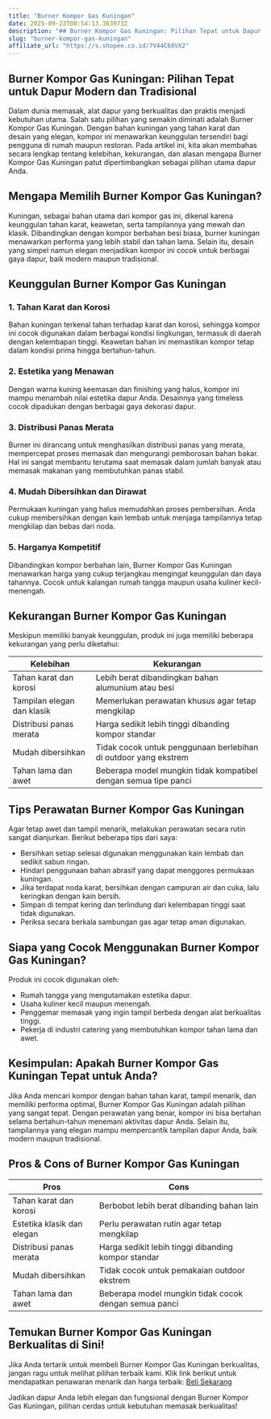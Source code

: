 ```yaml
---
title: "Burner Kompor Gas Kuningan"
date: 2025-09-23T08:54:13.363973Z
description: "## Burner Kompor Gas Kuningan: Pilihan Tepat untuk Dapur Modern dan Tradisional..."
slug: "burner-kompor-gas-kuningan"
affiliate_url: "https://s.shopee.co.id/7V44C68VX2"
---
```

## Burner Kompor Gas Kuningan: Pilihan Tepat untuk Dapur Modern dan Tradisional

Dalam dunia memasak, alat dapur yang berkualitas dan praktis menjadi kebutuhan utama. Salah satu pilihan yang semakin diminati adalah Burner Kompor Gas Kuningan. Dengan bahan kuningan yang tahan karat dan desain yang elegan, kompor ini menawarkan keunggulan tersendiri bagi pengguna di rumah maupun restoran. Pada artikel ini, kita akan membahas secara lengkap tentang kelebihan, kekurangan, dan alasan mengapa Burner Kompor Gas Kuningan patut dipertimbangkan sebagai pilihan utama dapur Anda.

## Mengapa Memilih Burner Kompor Gas Kuningan?

Kuningan, sebagai bahan utama dari kompor gas ini, dikenal karena keunggulan tahan karat, keawetan, serta tampilannya yang mewah dan klasik. Dibandingkan dengan kompor berbahan besi biasa, burner kuningan menawarkan performa yang lebih stabil dan tahan lama. Selain itu, desain yang simpel namun elegan menjadikan kompor ini cocok untuk berbagai gaya dapur, baik modern maupun tradisional.

## Keunggulan Burner Kompor Gas Kuningan

### 1. Tahan Karat dan Korosi

Bahan kuningan terkenal tahan terhadap karat dan korosi, sehingga kompor ini cocok digunakan dalam berbagai kondisi lingkungan, termasuk di daerah dengan kelembapan tinggi. Keawetan bahan ini memastikan kompor tetap dalam kondisi prima hingga bertahun-tahun.

### 2. Estetika yang Menawan

Dengan warna kuning keemasan dan finishing yang halus, kompor ini mampu menambah nilai estetika dapur Anda. Desainnya yang timeless cocok dipadukan dengan berbagai gaya dekorasi dapur.

### 3. Distribusi Panas Merata

Burner ini dirancang untuk menghasilkan distribusi panas yang merata, mempercepat proses memasak dan mengurangi pemborosan bahan bakar. Hal ini sangat membantu terutama saat memasak dalam jumlah banyak atau memasak makanan yang membutuhkan panas stabil.

### 4. Mudah Dibersihkan dan Dirawat

Permukaan kuningan yang halus memudahkan proses pembersihan. Anda cukup membersihkan dengan kain lembab untuk menjaga tampilannya tetap mengkilap dan bebas dari noda.

### 5. Harganya Kompetitif

Dibandingkan kompor berbahan lain, Burner Kompor Gas Kuningan menawarkan harga yang cukup terjangkau mengingat keunggulan dan daya tahannya. Cocok untuk kalangan rumah tangga maupun usaha kuliner kecil-menengah.

## Kekurangan Burner Kompor Gas Kuningan

Meskipun memiliki banyak keunggulan, produk ini juga memiliki beberapa kekurangan yang perlu diketahui:

| **Kelebihan**                               | **Kekurangan**                                    |
|---------------------------------------------|--------------------------------------------------|
| Tahan karat dan korosi                     | Lebih berat dibandingkan bahan alumunium atau besi |
| Tampilan elegan dan klasik                 | Memerlukan perawatan khusus agar tetap mengkilap |
| Distribusi panas merata                     | Harga sedikit lebih tinggi dibanding kompor standar |
| Mudah dibersihkan                         | Tidak cocok untuk penggunaan berlebihan di outdoor yang ekstrem |
| Tahan lama dan awet                        | Beberapa model mungkin tidak kompatibel dengan semua tipe panci |

## Tips Perawatan Burner Kompor Gas Kuningan

Agar tetap awet dan tampil menarik, melakukan perawatan secara rutin sangat dianjurkan. Berikut beberapa tips dari saya:

- Bersihkan setiap selesai digunakan menggunakan kain lembab dan sedikit sabun ringan.
- Hindari penggunaan bahan abrasif yang dapat menggores permukaan kuningan.
- Jika terdapat noda karat, bersihkan dengan campuran air dan cuka, lalu keringkan dengan kain bersih.
- Simpan di tempat kering dan terlindung dari kelembapan tinggi saat tidak digunakan.
- Periksa secara berkala sambungan gas agar tetap aman digunakan.

## Siapa yang Cocok Menggunakan Burner Kompor Gas Kuningan?

Produk ini cocok digunakan oleh:

- Rumah tangga yang mengutamakan estetika dapur.
- Usaha kuliner kecil maupun menengah.
- Penggemar memasak yang ingin tampil berbeda dengan alat berkualitas tinggi.
- Pekerja di industri catering yang membutuhkan kompor tahan lama dan awet.

## Kesimpulan: Apakah Burner Kompor Gas Kuningan Tepat untuk Anda?

Jika Anda mencari kompor dengan bahan tahan karat, tampil menarik, dan memiliki performa optimal, Burner Kompor Gas Kuningan adalah pilihan yang sangat tepat. Dengan perawatan yang benar, kompor ini bisa bertahan selama bertahun-tahun menemani aktivitas dapur Anda. Selain itu, tampilannya yang elegan mampu mempercantik tampilan dapur Anda, baik modern maupun tradisional.

## Pros & Cons of Burner Kompor Gas Kuningan

| **Pros**                                        | **Cons**                                            |
|------------------------------------------------|-----------------------------------------------------|
| Tahan karat dan korosi                        | Berbobot lebih berat dibanding bahan lain         |
| Estetika klasik dan elegan                     | Perlu perawatan rutin agar tetap mengkilap        |
| Distribusi panas merata                        | Harga sedikit lebih tinggi dibanding kompor standar |
| Mudah dibersihkan                            | Tidak cocok untuk pemakaian outdoor ekstrem     |
| Tahan lama dan awet                           | Beberapa model mungkin tidak cocok dengan semua panci |

## Temukan Burner Kompor Gas Kuningan Berkualitas di Sini!

Jika Anda tertarik untuk membeli Burner Kompor Gas Kuningan berkualitas, jangan ragu untuk melihat pilihan terbaik kami. Klik link berikut untuk mendapatkan penawaran menarik dan harga terbaik: [Beli Sekarang](https://s.shopee.co.id/7V44C68VX2)

Jadikan dapur Anda lebih elegan dan fungsional dengan Burner Kompor Gas Kuningan, pilihan cerdas untuk kebutuhan memasak berkualitas!